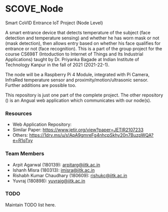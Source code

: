 # SCOVE_Node
Smart CoVID Entrance IoT Project (Node Level)

A smart entrance device that detects temperature of the subject (face detection and temperature sensing) and whether he has worn mask or not (mask detection), then allows entry based on whether his face qualifies for entrance or not (face recognition). This is a part of the group project for the course CS698T (Intoduction to Internet of Things and Its Industrial Applications) taught by Dr. Priyanka Bagade at Indian Institute of Technology Kanpur in the fall of 2021 (2021-22-1).

The node will be a Raspberry Pi 4 Module, integrated with Pi Camera, InfraRed temperature sensor and proximity/motion/ultrasonic sensor. Further additions are possible too.

This repository is just one part of the complete project. The other repository (<repolink>) is an Angual web application which communicates with our node(s).

### Resources

- Web Application Repository: <repolink>
- Similar Paper: https://www.jetir.org/view?paper=JETIR2107233
- Others: https://1drv.ms/u/s!ApA9gmreFg4nhcpSkhy20n7BuzpWQA?e=R1qTxy


### Team Members

- Arpit Agarwal (180139): arpitarg@iitk.ac.in
- Ishanh Misra (180313): imisra@iitk.ac.in
- Rishabh Kumar Chaudhary (180609): rishukc@iitk.ac.in
- Yuvraj (180898): yuvrajg@iitk.ac.in

### TODO

Maintain TODO list here.

